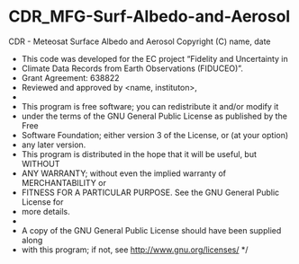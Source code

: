 # CDR_MFG-Surf-Albedo-and-Aerosol
CDR - Meteosat Surface Albedo and Aerosol
 Copyright (C) name, date
 * This code was developed for the EC project “Fidelity and Uncertainty in   
 *  Climate Data Records from Earth Observations (FIDUCEO)”. 
 * Grant Agreement: 638822
 *  <Version> Reviewed and approved by <name, instituton>, <date>
 *
 * This program is free software; you can redistribute it and/or modify it
 * under the terms of the GNU General Public License as published by the Free
 * Software Foundation; either version 3 of the License, or (at your option)
 * any later version.
 * This program is distributed in the hope that it will be useful, but WITHOUT
 * ANY WARRANTY; without even the implied warranty of MERCHANTABILITY or
 * FITNESS FOR A PARTICULAR PURPOSE. See the GNU General Public License for
 * more details.
 * 
 * A copy of the GNU General Public License should have been supplied along
 * with this program; if not, see http://www.gnu.org/licenses/
*/
